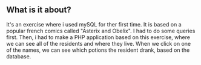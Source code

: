 ## What is it about? 
It's an exercise where i used mySQL for ther first time. It is based on a popular french comics called "Asterix and Obelix".
I had to do some queries first. Then, i had to make a PHP application based on this exercise, where we can see all of the residents and where they live.
When we click on one of the names, we can see which potions the resident drank, based on the database.  
